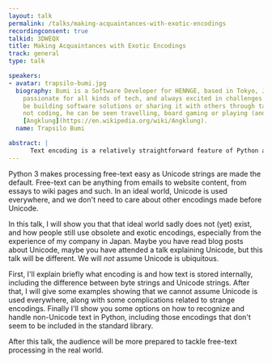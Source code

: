 ```yaml
---
layout: talk
permalink: /talks/making-acquaintances-with-exotic-encodings
recordingconsent: true
talkid: 3DWEQX
title: Making Acquaintances with Exotic Encodings
track: general
type: talk

speakers:
- avatar: trapsilo-bumi.jpg
  biography: Bumi is a Software Developer for HENNGE, based in Tokyo, Japan. He's
    passionate for all kinds of tech, and always excited in challenges whether it
    be building software solutions or sharing it with others through talks. When he's
    not coding, he can be seen travelling, board gaming or playing (and conducting)
    [Angklung](https://en.wikipedia.org/wiki/Angklung).
  name: Trapsilo Bumi

abstract: | 
      Text encoding is a relatively straightforward feature of Python at first glance, but in the wild there are a lot of strange cases we can encounter. Together we will explore some occurences of out-of-ordinary encodings and how to handle them properly in Python.
---
```


Python 3 makes processing free-text easy as Unicode strings are made the default. Free-text can be anything from emails to website content, from essays to wiki pages and such. In an ideal world, Unicode is used everywhere, and we don't need to care about other encodings made before Unicode.

In this talk, I will show you that that ideal world sadly does not (yet) exist, and how people still use obsolete and exotic encodings, especially from the experience of my company in Japan. Maybe you have read blog posts about Unicode, maybe you have attended a talk explaining Unicode, but this talk will be different. We will *not* assume Unicode is ubiquitous.

First, I'll explain briefly what encoding is and how text is stored internally, including the difference between byte strings and Unicode strings. After that, I will give some examples showing that we cannot assume Unicode is used everywhere, along with some complications related to strange encodings. Finally I'll show you some options on how to recognize and handle non-Unicode text in Python, including those encodings that don't seem to be included in the standard library.

After this talk, the audience will be more prepared to tackle free-text processing in the real world.
